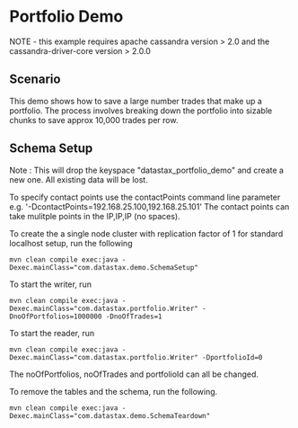 Portfolio Demo
====================

NOTE - this example requires apache cassandra version > 2.0 and the cassandra-driver-core version > 2.0.0

## Scenario
This demo shows how to save a large number trades that make up a portfolio. The process involves breaking down 
the portfolio into sizable chunks to save approx 10,000 trades per row.  

## Schema Setup
Note : This will drop the keyspace "datastax_portfolio_demo" and create a new one. All existing data will be lost. 

To specify contact points use the contactPoints command line parameter e.g. '-DcontactPoints=192.168.25.100,192.168.25.101'
The contact points can take mulitple points in the IP,IP,IP (no spaces).

To create the a single node cluster with replication factor of 1 for standard localhost setup, run the following

    mvn clean compile exec:java -Dexec.mainClass="com.datastax.demo.SchemaSetup"

To start the writer, run

    mvn clean compile exec:java -Dexec.mainClass="com.datastax.portfolio.Writer" -DnoOfPortfolios=1000000 -DnoOfTrades=1 
    
To start the reader, run

    mvn clean compile exec:java -Dexec.mainClass="com.datastax.portfolio.Writer" -DportfolioId=0
   
   
The noOfPortfolios, noOfTrades and portfolioId can all be changed. 
	
To remove the tables and the schema, run the following.

    mvn clean compile exec:java -Dexec.mainClass="com.datastax.demo.SchemaTeardown"
    
    

